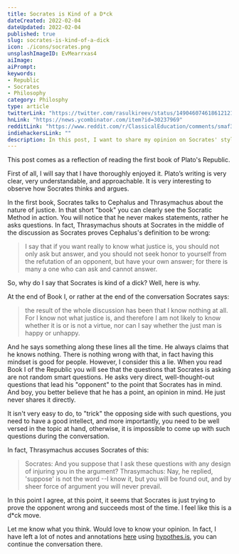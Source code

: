 ```yaml
---
title: Socrates is Kind of a D*ck
dateCreated: 2022-02-04
dateUpdated: 2022-02-04
published: true
slug: socrates-is-kind-of-a-dick
icon: ./icons/socrates.png
unsplashImageID: EvMearrxas4
aiImage:
aiPrompt:
keywords:
- Republic
- Socrates
- Philosophy
category: Philosphy
type: article
twitterLink: "https://twitter.com/rasulkireev/status/1490460746186121216"
hnLink: "https://news.ycombinator.com/item?id=30237969"
redditLink: "https://www.reddit.com/r/ClassicalEducation/comments/smaf36/socrates_is_kind_of_a_dck/"
indiehackersLink: ""
description: In this post, I want to share my opinion on Socrates' style of conversation and argumentation, and why I think he is being a little bit of a dick.
---
```


This post comes as a reflection of reading the first book of Plato's Republic.

First of all, I will say that I have thoroughly enjoyed it. Plato’s writing is very clear, very understandable, and approachable. It is very interesting to observe how Socrates thinks and argues.

In the first book, Socrates talks to Cephalus and Thrasymachus about the nature of justice. In that short "book" you can clearly see the Socratic Method in action. You will notice that he never makes statements, rather he asks questions. In fact, Thrasymachus shouts at Socrates in the middle of the discussion as Socrates proves Cephalus's definition to be wrong:

> I say that if you want really to know what justice is, you should not only ask but answer, and you should not seek honor to yourself from the refutation of an opponent, but have your own answer; for there is many a one who can ask and cannot answer.

So, why do I say that Socrates is kind of a dick? Well, here is why.

At the end of Book I, or rather at the end of the conversation Socrates says:

> the result of the whole discussion has been that I know nothing at all. For I know not what justice is, and therefore I am not likely to know whether it is or is not a virtue, nor can I say whether the just man is happy or unhappy.

And he says something along these lines all the time. He always claims that he knows nothing. There is nothing wrong with that, in fact having this mindset is good for people. However, I consider this a lie. When you read Book I of the Republic you will see that the questions that Socrates is asking are not random smart questions. He asks very direct, well-thought-out questions that lead his "opponent" to the point that Socrates has in mind. And boy, you better believe that he has a point, an opinion in mind. He just never shares it directly.

It isn't very easy to do, to "trick" the opposing side with such questions, you need to have a good intellect, and more importantly, you need to be well versed in the topic at hand, otherwise, it is impossible to come up with such questions during the conversation.

In fact, Thrasymachus accuses Socrates of this:

> Socrates: And you suppose that I ask these questions with any design of injuring you in the argument?
> Thrasymachus: Nay, he replied, 'suppose' is not the word --I know it, but you will be found out, and by sheer force of argument you will never prevail.

In this point I agree, at this point, it seems that Socrates is just trying to prove the opponent wrong and succeeds most of the time. I feel like this is a d*ck move.

Let me know what you think. Would love to know your opinion. In fact, I have left a lot of notes and annotations [here](http://classics.mit.edu/Plato/republic.2.i.html) using [hypothes.is](https://web.hypothes.is/), you can continue the conversation there.